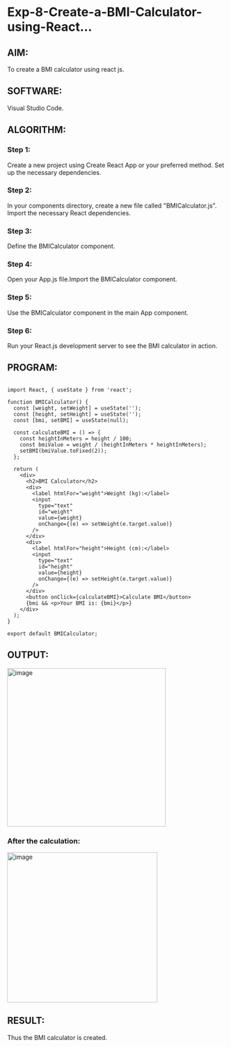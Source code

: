 # Exp-8-Create-a-BMI-Calculator-using-React...

## AIM:

To create a BMI calculator using react js.

## SOFTWARE:

Visual Studio Code.

## ALGORITHM:

### Step 1:

Create a new project using Create React App or your preferred method. Set up the necessary dependencies.

### Step 2:

In your components directory, create a new file called "BMICalculator.js". Import the necessary React dependencies.

### Step 3:

Define the BMICalculator component.

### Step 4:

Open your App.js file.Import the BMICalculator component.

### Step 5:

Use the BMICalculator component in the main App component.

### Step 6:

Run your React.js development server to see the BMI calculator in action.

## PROGRAM:

```react

import React, { useState } from 'react';

function BMICalculator() {
  const [weight, setWeight] = useState('');
  const [height, setHeight] = useState('');
  const [bmi, setBMI] = useState(null);

  const calculateBMI = () => {
    const heightInMeters = height / 100;    
    const bmiValue = weight / (heightInMeters * heightInMeters);
    setBMI(bmiValue.toFixed(2));
  };

  return (
    <div>
      <h2>BMI Calculator</h2>
      <div>
        <label htmlFor="weight">Weight (kg):</label>
        <input
          type="text"
          id="weight"
          value={weight}
          onChange={(e) => setWeight(e.target.value)}
        />
      </div>
      <div>
        <label htmlFor="height">Height (cm):</label>
        <input
          type="text"
          id="height"
          value={height}
          onChange={(e) => setHeight(e.target.value)}
        />
      </div>
      <button onClick={calculateBMI}>Calculate BMI</button>
      {bmi && <p>Your BMI is: {bmi}</p>}
    </div>
  );
}

export default BMICalculator;

```

## OUTPUT:

<img width="364" alt="image" src="https://github.com/Monisha-11/EXP-08---MODERN-WEB/assets/93427240/164e0391-b54e-4698-bf8b-5284be612214">

### After the calculation:

<img width="345" alt="image" src="https://github.com/Monisha-11/EXP-08---MODERN-WEB/assets/93427240/237e6d98-f198-4791-ad2c-e679f963fbb2">

## RESULT:

Thus the BMI calculator is created.

